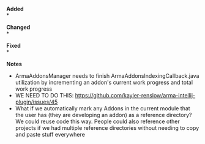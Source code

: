 **Added**  
*

**Changed**  
*

**Fixed**  
*

**Notes**
* ArmaAddonsManager needs to finish ArmaAddonsIndexingCallback.java utilization by incrementing an addon's current work progress and total work progress
* WE NEED TO DO THIS: https://github.com/kayler-renslow/arma-intellij-plugin/issues/45
* What if we automatically mark any Addons in the current module that the user has (they are developing an addon) as a reference directory?
    We could reuse code this way. People could also reference other projects if we had multiple reference directories without needing to copy and paste stuff everywhere
